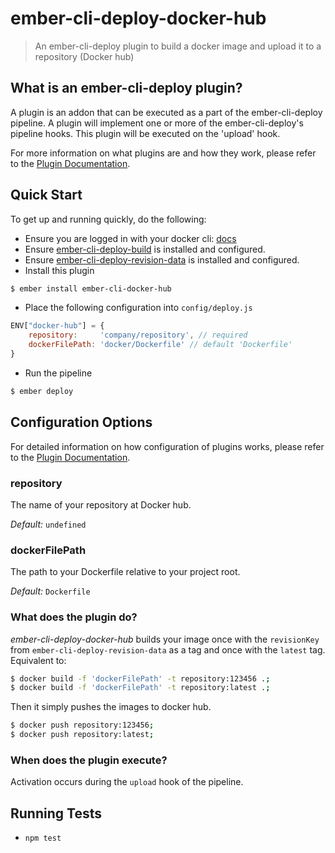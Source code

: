 # ember-cli-deploy-docker-hub

> An ember-cli-deploy plugin to build a docker image and upload it to a repository (Docker hub)

## What is an ember-cli-deploy plugin?

A plugin is an addon that can be executed as a part of the ember-cli-deploy pipeline. A plugin will implement one or more of the ember-cli-deploy's pipeline hooks. This plugin will be executed on the 'upload' hook.

For more information on what plugins are and how they work, please refer to the [Plugin Documentation][1].

## Quick Start
To get up and running quickly, do the following:

- Ensure you are logged in with your docker cli: [docs](https://docs.docker.com/engine/reference/commandline/login/)
- Ensure [ember-cli-deploy-build][2] is installed and configured.
- Ensure [ember-cli-deploy-revision-data][3] is installed and configured.
- Install this plugin

```bash
$ ember install ember-cli-docker-hub
```

- Place the following configuration into `config/deploy.js`

```javascript
ENV["docker-hub"] = {
    repository:     'company/repository', // required
    dockerFilePath: 'docker/Dockerfile' // default 'Dockerfile'
}
```

- Run the pipeline

```bash
$ ember deploy
```

## Configuration Options


For detailed information on how configuration of plugins works, please refer to the [Plugin Documentation][1].

### repository

The name of your repository at Docker hub.

*Default:* `undefined`

### dockerFilePath

The path to your Dockerfile relative to your project root.

*Default:* `Dockerfile`

### What does the plugin do?

*ember-cli-deploy-docker-hub* builds your image once with the `revisionKey` from `ember-cli-deploy-revision-data` as a tag and once with the `latest` tag.
Equivalent to:

```bash
$ docker build -f 'dockerFilePath' -t repository:123456 .;
$ docker build -f 'dockerFilePath' -t repository:latest .;
```
Then it simply pushes the images to docker hub.

```bash
$ docker push repository:123456;
$ docker push repository:latest;
```

### When does the plugin execute?

Activation occurs during the `upload` hook of the pipeline.

## Running Tests

- `npm test`

[1]: http://ember-cli.github.io/ember-cli-deploy/plugins "Plugin Documentation"
[2]: https://github.com/ember-cli-deploy/ember-cli-deploy-build "ember-cli-deploy-build"
[3]: https://github.com/ember-cli-deploy/ember-cli-deploy-revision-data "ember-cli-deploy-revision-data"
